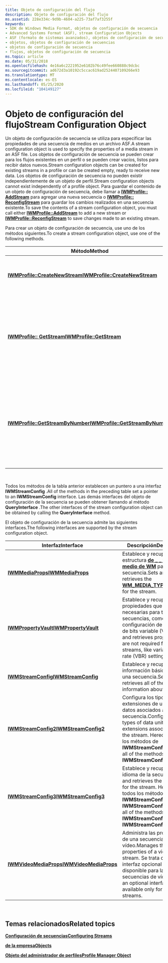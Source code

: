 ```yaml
---
title: Objeto de configuración del flujo
description: Objeto de configuración del flujo
ms.assetid: 228e334c-9d9b-4604-a225-73af7af3255f
keywords:
- SDK de Windows Media Format, objetos de configuración de secuencia
- Advanced Systems Format (ASF), stream Configuration Objects
- ASF (formato de sistemas avanzados), objetos de configuración de secuencia
- objetos, objetos de configuración de secuencias
- objetos de configuración de secuencia
- flujos, objetos de configuración de secuencia
ms.topic: article
ms.date: 05/31/2018
ms.openlocfilehash: 4e16a6c2221952e6102b76c49fee660888c9dcbc
ms.sourcegitcommit: ad672d3a10192c5ccac619ad2524407109266e93
ms.translationtype: MT
ms.contentlocale: es-ES
ms.lasthandoff: 05/25/2020
ms.locfileid: "104149127"
---
```

# <a name="stream-configuration-object"></a><span data-ttu-id="0e359-109">Objeto de configuración del flujo</span><span class="sxs-lookup"><span data-stu-id="0e359-109">Stream Configuration Object</span></span>

<span data-ttu-id="0e359-110">Un objeto de configuración de secuencia se utiliza para especificar las propiedades de una secuencia de medios en un archivo ASF.</span><span class="sxs-lookup"><span data-stu-id="0e359-110">A stream configuration object is used to specify the properties of a media stream in an ASF file.</span></span> <span data-ttu-id="0e359-111">Los objetos de configuración de secuencia se pueden crear para los flujos existentes en un perfil o se pueden crear vacíos, listos para recibir datos nuevos.</span><span class="sxs-lookup"><span data-stu-id="0e359-111">Stream configuration objects can be created for existing streams in a profile or can be created empty, ready to receive new data.</span></span> <span data-ttu-id="0e359-112">Los objetos de configuración de secuencia no pueden existir independientemente de un objeto de perfil.</span><span class="sxs-lookup"><span data-stu-id="0e359-112">Stream configuration objects cannot exist independently of a profile object.</span></span> <span data-ttu-id="0e359-113">Para guardar el contenido de un objeto de configuración de secuencia, debe llamar a [**IWMProfile:: AddStream**](/previous-versions/windows/desktop/api/Wmsdkidl/nf-wmsdkidl-iwmprofile-addstream) para agregar una nueva secuencia o [**IWMProfile:: ReconfigStream**](/previous-versions/windows/desktop/api/Wmsdkidl/nf-wmsdkidl-iwmprofile-reconfigstream) para guardar los cambios realizados en una secuencia existente.</span><span class="sxs-lookup"><span data-stu-id="0e359-113">To save the contents of a stream configuration object, you must call either [**IWMProfile::AddStream**](/previous-versions/windows/desktop/api/Wmsdkidl/nf-wmsdkidl-iwmprofile-addstream) to add a new stream or [**IWMProfile::ReconfigStream**](/previous-versions/windows/desktop/api/Wmsdkidl/nf-wmsdkidl-iwmprofile-reconfigstream) to save changes made to an existing stream.</span></span>

<span data-ttu-id="0e359-114">Para crear un objeto de configuración de secuencia, use uno de los métodos siguientes.</span><span class="sxs-lookup"><span data-stu-id="0e359-114">To create a stream configuration object, use one of the following methods.</span></span>



| <span data-ttu-id="0e359-115">Método</span><span class="sxs-lookup"><span data-stu-id="0e359-115">Method</span></span>                                                                | <span data-ttu-id="0e359-116">Descripción</span><span class="sxs-lookup"><span data-stu-id="0e359-116">Description</span></span>                                                                                                                      |
|-----------------------------------------------------------------------|----------------------------------------------------------------------------------------------------------------------------------|
| [<span data-ttu-id="0e359-117">**IWMProfile::CreateNewStream**</span><span class="sxs-lookup"><span data-stu-id="0e359-117">**IWMProfile::CreateNewStream**</span></span>](/previous-versions/windows/desktop/api/Wmsdkidl/nf-wmsdkidl-iwmprofile-createnewstream)     | <span data-ttu-id="0e359-118">Crea un objeto de configuración de secuencia sin datos.</span><span class="sxs-lookup"><span data-stu-id="0e359-118">Creates a stream configuration object without any data.</span></span>                                                                          |
| [<span data-ttu-id="0e359-119">**IWMProfile:: GetStream**</span><span class="sxs-lookup"><span data-stu-id="0e359-119">**IWMProfile::GetStream**</span></span>](/previous-versions/windows/desktop/api/Wmsdkidl/nf-wmsdkidl-iwmprofile-getstream)                 | <span data-ttu-id="0e359-120">Crea un objeto de configuración de secuencia que se rellena con datos de un perfil.</span><span class="sxs-lookup"><span data-stu-id="0e359-120">Creates a stream configuration object populated with data from a profile.</span></span> <span data-ttu-id="0e359-121">Usa el índice de la secuencia para identificar el flujo deseado.</span><span class="sxs-lookup"><span data-stu-id="0e359-121">Uses the stream index to identify the desired stream.</span></span>  |
| [<span data-ttu-id="0e359-122">**IWMProfile::GetStreamByNumber**</span><span class="sxs-lookup"><span data-stu-id="0e359-122">**IWMProfile::GetStreamByNumber**</span></span>](/previous-versions/windows/desktop/api/wmsdkidl/nf-wmsdkidl-iwmprofile-getstreambynumber) | <span data-ttu-id="0e359-123">Crea un objeto de configuración de secuencia que se rellena con datos de un perfil.</span><span class="sxs-lookup"><span data-stu-id="0e359-123">Creates a stream configuration object populated with data from a profile.</span></span> <span data-ttu-id="0e359-124">Utiliza el número de secuencia para identificar el flujo deseado.</span><span class="sxs-lookup"><span data-stu-id="0e359-124">Uses the stream number to identify the desired stream.</span></span> |



 

<span data-ttu-id="0e359-125">Todos los métodos de la tabla anterior establecen un puntero a una interfaz **IWMStreamConfig** .</span><span class="sxs-lookup"><span data-stu-id="0e359-125">All of the methods in the preceding table set a pointer to an **IWMStreamConfig** interface.</span></span> <span data-ttu-id="0e359-126">Las demás interfaces del objeto de configuración de la secuencia se pueden obtener llamando al método **QueryInterface** .</span><span class="sxs-lookup"><span data-stu-id="0e359-126">The other interfaces of the stream configuration object can be obtained by calling the **QueryInterface** method.</span></span>

<span data-ttu-id="0e359-127">El objeto de configuración de la secuencia admite las siguientes interfaces.</span><span class="sxs-lookup"><span data-stu-id="0e359-127">The following interfaces are supported by the stream configuration object.</span></span>



| <span data-ttu-id="0e359-128">Interfaz</span><span class="sxs-lookup"><span data-stu-id="0e359-128">Interface</span></span>                                        | <span data-ttu-id="0e359-129">Descripción</span><span class="sxs-lookup"><span data-stu-id="0e359-129">Description</span></span>                                                                                                                  |
|--------------------------------------------------|------------------------------------------------------------------------------------------------------------------------------|
| [<span data-ttu-id="0e359-130">**IWMMediaProps**</span><span class="sxs-lookup"><span data-stu-id="0e359-130">**IWMMediaProps**</span></span>](/previous-versions/windows/desktop/api/wmsdkidl/nn-wmsdkidl-iwmmediaprops)           | <span data-ttu-id="0e359-131">Establece y recupera la estructura [**de \_ \_ tipo de medio de WM**](/previous-versions/windows/desktop/api/wmsdkidl/ns-wmsdkidl-wm_media_type) para la secuencia.</span><span class="sxs-lookup"><span data-stu-id="0e359-131">Sets and retrieves the [**WM\_MEDIA\_TYPE**](/previous-versions/windows/desktop/api/wmsdkidl/ns-wmsdkidl-wm_media_type) structure for the stream.</span></span>                                    |
| [<span data-ttu-id="0e359-132">**IWMPropertyVault**</span><span class="sxs-lookup"><span data-stu-id="0e359-132">**IWMPropertyVault**</span></span>](/previous-versions/windows/desktop/api/wmsdkidl/nn-wmsdkidl-iwmpropertyvault)     | <span data-ttu-id="0e359-133">Establece y recupera propiedades que no son necesarias para todas las secuencias, como la configuración de velocidad de bits variable (VBR).</span><span class="sxs-lookup"><span data-stu-id="0e359-133">Sets and retrieves properties that are not required for all streams, like variable bit rate (VBR) settings.</span></span>                  |
| [<span data-ttu-id="0e359-134">**IWMStreamConfig**</span><span class="sxs-lookup"><span data-stu-id="0e359-134">**IWMStreamConfig**</span></span>](/previous-versions/windows/desktop/api/wmsdkidl/nn-wmsdkidl-iwmstreamconfig)       | <span data-ttu-id="0e359-135">Establece y recupera toda la información básica sobre una secuencia.</span><span class="sxs-lookup"><span data-stu-id="0e359-135">Sets and retrieves all of the basic information about a stream.</span></span>                                                              |
| [<span data-ttu-id="0e359-136">**IWMStreamConfig2**</span><span class="sxs-lookup"><span data-stu-id="0e359-136">**IWMStreamConfig2**</span></span>](/previous-versions/windows/desktop/api/wmsdkidl/nn-wmsdkidl-iwmstreamconfig2)     | <span data-ttu-id="0e359-137">Configura los tipos de extensiones de unidad de datos asociados a la secuencia.</span><span class="sxs-lookup"><span data-stu-id="0e359-137">Configures the types of data unit extensions associated with the stream.</span></span> <span data-ttu-id="0e359-138">Hereda todos los métodos de **IWMStreamConfig**.</span><span class="sxs-lookup"><span data-stu-id="0e359-138">Inherits all of the methods of **IWMStreamConfig**.</span></span> |
| [<span data-ttu-id="0e359-139">**IWMStreamConfig3**</span><span class="sxs-lookup"><span data-stu-id="0e359-139">**IWMStreamConfig3**</span></span>](/previous-versions/windows/desktop/api/wmsdkidl/nn-wmsdkidl-iwmstreamconfig3)     | <span data-ttu-id="0e359-140">Establece y recupera el idioma de la secuencia.</span><span class="sxs-lookup"><span data-stu-id="0e359-140">Sets and retrieves the language for the stream.</span></span> <span data-ttu-id="0e359-141">Hereda todos los métodos de **IWMStreamConfig** y **IWMStreamConfig2**.</span><span class="sxs-lookup"><span data-stu-id="0e359-141">Inherits all of the methods of **IWMStreamConfig** and **IWMStreamConfig2**.</span></span> |
| [<span data-ttu-id="0e359-142">**IWMVideoMediaProps**</span><span class="sxs-lookup"><span data-stu-id="0e359-142">**IWMVideoMediaProps**</span></span>](/previous-versions/windows/desktop/api/Wmsdkidl/nn-wmsdkidl-iwmvideomediaprops) | <span data-ttu-id="0e359-143">Administra las propiedades de una secuencia de vídeo.</span><span class="sxs-lookup"><span data-stu-id="0e359-143">Manages the properties of a video stream.</span></span> <span data-ttu-id="0e359-144">Se trata de una interfaz opcional y solo está disponible para las secuencias de vídeo.</span><span class="sxs-lookup"><span data-stu-id="0e359-144">This is an optional interface, and is available only for video streams.</span></span>            |



 

## <a name="related-topics"></a><span data-ttu-id="0e359-145">Temas relacionados</span><span class="sxs-lookup"><span data-stu-id="0e359-145">Related topics</span></span>

<dl> <dt>

[<span data-ttu-id="0e359-146">**Configuración de secuencias**</span><span class="sxs-lookup"><span data-stu-id="0e359-146">**Configuring Streams**</span></span>](configuring-streams.md)
</dt> <dt>

[<span data-ttu-id="0e359-147">**de la empresa**</span><span class="sxs-lookup"><span data-stu-id="0e359-147">**Objects**</span></span>](objects.md)
</dt> <dt>

[<span data-ttu-id="0e359-148">**Objeto del administrador de perfiles**</span><span class="sxs-lookup"><span data-stu-id="0e359-148">**Profile Manager Object**</span></span>](profile-manager-object.md)
</dt> </dl>

 

 




